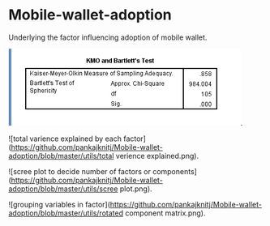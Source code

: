 # Mobile-wallet-adoption
Underlying the factor influencing adoption of mobile wallet.

![Adequecy test](https://github.com/pankajknitj/Mobile-wallet-adoption/blob/master/utils/kmo.png).

![total varience explained by each factor](https://github.com/pankajknitj/Mobile-wallet-adoption/blob/master/utils/total verience explained.png).

![scree plot to decide number of factors or components](https://github.com/pankajknitj/Mobile-wallet-adoption/blob/master/utils/scree plot.png).

![grouping variables in factor](https://github.com/pankajknitj/Mobile-wallet-adoption/blob/master/utils/rotated component matrix.png).
